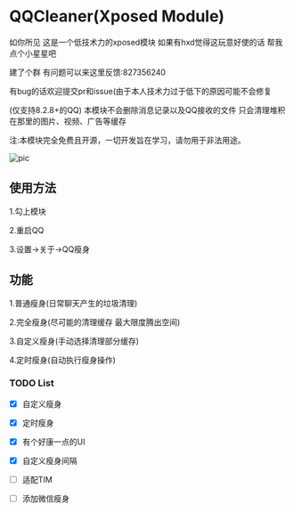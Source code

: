 # QQCleaner(Xposed Module)
如你所见 这是一个低技术力的xposed模块 如果有hxd觉得这玩意好使的话 帮我点个小星星吧

建了个群 有问题可以来这里反馈:827356240

有bug的话欢迎提交pr和issue(由于本人技术力过于低下的原因可能不会修复

(仅支持8.2.8+的QQ)
本模块不会删除消息记录以及QQ接收的文件 只会清理堆积在那里的图片、视频、广告等缓存

注:本模块完全免费且开源，一切开发旨在学习，请勿用于非法用途。

![pic](https://i.loli.net/2021/02/19/tGnfySCoqE93KFz.jpg)
## 使用方法
1.勾上模块

2.重启QQ

3.设置->关于->QQ瘦身

## 功能
1.普通瘦身(日常聊天产生的垃圾清理)

2.完全瘦身(尽可能的清理缓存 最大限度腾出空间)

3.自定义瘦身(手动选择清理部分缓存)

4.定时瘦身(自动执行瘦身操作)

### TODO List

- [x] 自定义瘦身

- [x] 定时瘦身

- [x] 有个好康一点的UI

- [x] 自定义瘦身间隔

- [ ] 适配TIM

- [ ] 添加微信瘦身
